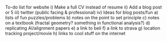 To-do list for website 
i) Make a full CV instead of resume 
ii) Add a blog post or 5 
iii) twitter (public facing & professional) 
iv) Ideas for blog posts/fun
  a) lists of fun puzzles/problems 
  b) notes on the point to set principle 
  c) notes on a textbook (fractal geometry? something in functional analysis?)
  d) replicating AI/alignment papers 
  e) a link to beli 
  f) a link to strava 
  g) location tracking project/movie
  h) links to cool stuff on the internet
